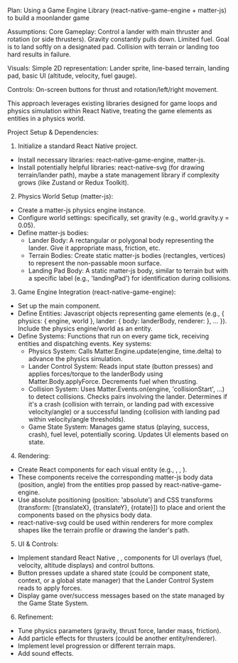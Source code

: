 Plan: Using a Game Engine Library (react-native-game-engine + matter-js) to build a moonlander game

Assumptions:
Core Gameplay: Control a lander with main thruster and rotation (or side thrusters). Gravity constantly pulls down. Limited fuel. Goal is to land softly on a designated pad. Collision with terrain or landing too hard results in failure.

Visuals: Simple 2D representation: Lander sprite, line-based terrain, landing pad, basic UI (altitude, velocity, fuel gauge).

Controls: On-screen buttons for thrust and rotation/left/right movement.

This approach leverages existing libraries designed for game loops and physics simulation within React Native, treating the game elements as entities in a physics world.

Project Setup & Dependencies:

1. Initialize a standard React Native project.

- Install necessary libraries: react-native-game-engine, matter-js.
- Install potentially helpful libraries: react-native-svg (for drawing terrain/lander path), maybe a state management library if complexity grows (like Zustand or Redux Toolkit).

2. Physics World Setup (matter-js):

- Create a matter-js physics engine instance.
- Configure world settings: specifically, set gravity (e.g., world.gravity.y = 0.05).
- Define matter-js bodies:
  - Lander Body: A rectangular or polygonal body representing the lander. Give it appropriate mass, friction, etc.
  - Terrain Bodies: Create static matter-js bodies (rectangles, vertices) to represent the non-passable moon surface.
  - Landing Pad Body: A static matter-js body, similar to terrain but with a specific label (e.g., 'landingPad') for identification during collisions.

3. Game Engine Integration (react-native-game-engine):

- Set up the main <GameEngine> component.
- Define Entities: Javascript objects representing game elements (e.g., { physics: { engine, world }, lander: { body: landerBody, renderer: <Lander /> }, ... }). Include the physics engine/world as an entity.
- Define Systems: Functions that run on every game tick, receiving entities and dispatching events. Key systems:
  - Physics System: Calls Matter.Engine.update(engine, time.delta) to advance the physics simulation.
  - Lander Control System: Reads input state (button presses) and applies forces/torque to the landerBody using Matter.Body.applyForce. Decrements fuel when thrusting.
  - Collision System: Uses Matter.Events.on(engine, 'collisionStart', ...) to detect collisions. Checks pairs involving the lander. Determines if it's a crash (collision with terrain, or landing pad with excessive velocity/angle) or a successful landing (collision with landing pad within velocity/angle thresholds).
  - Game State System: Manages game status (playing, success, crash), fuel level, potentially scoring. Updates UI elements based on state.

4. Rendering:

- Create React components for each visual entity (e.g., <Lander>, <TerrainSegment>, <LandingPad>).
- These components receive the corresponding matter-js body data (position, angle) from the entities prop passed by react-native-game-engine.
- Use absolute positioning (position: 'absolute') and CSS transforms (transform: [{translateX}, {translateY}, {rotate}]) to place and orient the components based on the physics body data.
- react-native-svg could be used within renderers for more complex shapes like the terrain profile or drawing the lander's path.

5. UI & Controls:

- Implement standard React Native <View>, <Text>, <TouchableOpacity> components for UI overlays (fuel, velocity, altitude displays) and control buttons.
- Button presses update a shared state (could be component state, context, or a global state manager) that the Lander Control System reads to apply forces.
- Display game over/success messages based on the state managed by the Game State System.

6. Refinement:

- Tune physics parameters (gravity, thrust force, lander mass, friction).
- Add particle effects for thrusters (could be another entity/renderer).
- Implement level progression or different terrain maps.
- Add sound effects.
